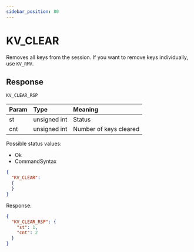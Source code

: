 ```yaml
---
sidebar_position: 80
---
```


# KV_CLEAR
Removes all keys from the session. If you want to remove keys individually, use `KV_RMV`.


## Response

`KV_CLEAR_RSP`


|Param|Type|Meaning|
|:---|:---|:---|
|st|unsigned int|Status|
|cnt|unsigned int|Number of keys cleared|


Possible status values:

- Ok
- CommandSyntax



```json
{
  "KV_CLEAR":
  {
  }
}
```

Response:

```json title="Cleared session which contained two keys"
{
  "KV_CLEAR_RSP": {
    "st": 1,
    "cnt": 2
  }
}
```
